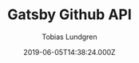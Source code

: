 ---
title: Gatsby Github API
github: https://github.com/lundgren2/gatsby-starter-github-api
demo: https://gatsby-starter-github-api.netlify.app/
author: Tobias Lundgren
ssg:
  - Gatsby
cms:
  - Markdown
date: 2019-06-05T14:38:24.000Z
description: >-
  Kick off your next, great Gatsby project with this Github source starter based
  on gatsby-source-github-api
draft: true
publish_date: '2019-06-05T14:38:24Z'
update_date: '2022-04-04T18:12:22Z'
github_star: 15
github_fork: 4
---